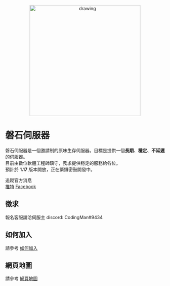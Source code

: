 <p align="center">
<img src="https://raw.githubusercontent.com/rock-mc/rock-mc.github.io/master/logo.png" alt="drawing" width="350" style="vertical-align:middle"/>
</p>

# 磐石伺服器
磐石伺服器是一個邀請制的原味生存伺服器。目標是提供一個**長期**、**穩定**、**不延遲**的伺服器。  
目前由數位軟體工程師鎮守，務求提供穩定的服務給各位。  
預計於 **1.17** 版本開放，正在緊鑼密鼓開發中。

追蹤官方消息  
[推特](https://twitter.com/rock_mc_server) [Facebook](https://www.facebook.com/rock.mc.server)

## 徵求
報名客服請洽伺服主 discord: CodingMan#9434

## 如何加入
請參考 [如何加入](https://rock-mc.github.io/howtojoin/)

## 網頁地圖
請參考 [網頁地圖](https://rock-mc.github.io/sitemap/)
